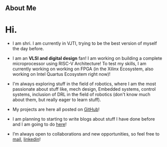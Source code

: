 ## About Me


# Hi.
 - I am shri. I am currently in VJTI, trying to be the best version of myself the day before. 

 - I am an **VLSI and digital design** fan! I am working on building a complete microprocessor using RISC-V Architecture! To test my skills, I am currently working on working on FPGA (in the Xilinx Ecosystem, also working on Intel Quartus Ecosystem right now)!
 - I'm always exploring stuff in the field of robotics, where I am the most passionate about stuff like, mech design, Embedded systems, control systems, inclusion of DRL in the field of robotics (don't know much about them, but really eager to learn stuff).

 - My projects are here all posted on [GitHub](https://github.com/5iri)! 

 - I am planning to starting to write blogs about stuff I have done before and I am going to do [here](/markdown_files/blog_stuff.md)!

 - I’m always open to collaborations and new opportunities, so feel free to [mail](mailto:shrivishakhdevanand@gmail.com), [linkedin](https://www.linkedin.com/in/shri-vishakh-devanand-85b72429a/)!


